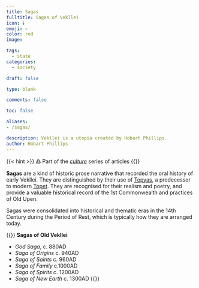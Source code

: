```yaml
---
title: Sagas
fulltitle: Sagas of Vekllei
icon: 🕯️
emoji: ←
color: red
image: 

tags: 
  - state
categories:
  - society

draft: false

type: blank

comments: false

toc: false

aliases:
- /sagas/

description: Vekllei is a utopia created by Hobart Phillips.
author: Hobart Phillips
---
```

{{< hint >}}
߷ Part of the *[culture](/culture/)* series of articles
{{</hint>}}

**Sagas** are a kind of historic prose narrative that recorded the oral history of early Vekllei. They are distinguished by their use of [Topyas](/utopia/culture/language/#history/), a predecessor to modern [Topet](/utopia/culture/language/#topet/). They are recognised for their realism and poetry, and provide a valuable historical record of the 1st Commonwealth and practices of Old Upen.

Sagas were consolidated into historical and thematic eras in the 14th Century during the Period of Rest, which is typically how they are arranged today.

{{<hint panel>}}
**Sagas of Old Vekllei**
- *God Saga*, c. 880AD
- *Saga of Origins* c. 940AD
- *Saga of Saints* c. 960AD
- *Saga of Family* c.1000AD
- *Saga of Spirits* c. 1200AD
- *Saga of New Earth* c. 1300AD
{{</hint>}}

